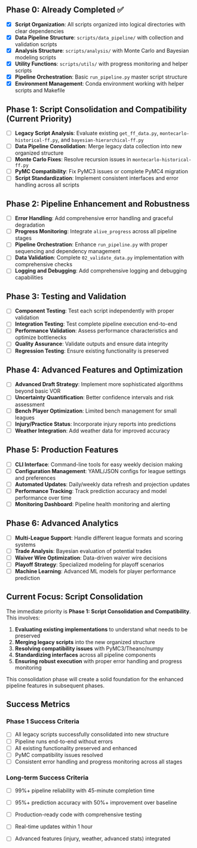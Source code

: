 ## Phase 0: Already Completed ✅

- [x] **Script Organization**: All scripts organized into logical directories with clear dependencies
- [x] **Data Pipeline Structure**: `scripts/data_pipeline/` with collection and validation scripts
- [x] **Analysis Structure**: `scripts/analysis/` with Monte Carlo and Bayesian modeling scripts
- [x] **Utility Functions**: `scripts/utils/` with progress monitoring and helper scripts
- [x] **Pipeline Orchestration**: Basic `run_pipeline.py` master script structure
- [x] **Environment Management**: Conda environment working with helper scripts and Makefile

## Phase 1: Script Consolidation and Compatibility (Current Priority)

- [ ] **Legacy Script Analysis**: Evaluate existing `get_ff_data.py`, `montecarlo-historical-ff.py`, and `bayesian-hierarchical-ff.py`
- [ ] **Data Pipeline Consolidation**: Merge legacy data collection into new organized structure
- [ ] **Monte Carlo Fixes**: Resolve recursion issues in `montecarlo-historical-ff.py`
- [ ] **PyMC Compatibility**: Fix PyMC3 issues or complete PyMC4 migration
- [ ] **Script Standardization**: Implement consistent interfaces and error handling across all scripts

## Phase 2: Pipeline Enhancement and Robustness

- [ ] **Error Handling**: Add comprehensive error handling and graceful degradation
- [ ] **Progress Monitoring**: Integrate `alive_progress` across all pipeline stages
- [ ] **Pipeline Orchestration**: Enhance `run_pipeline.py` with proper sequencing and dependency management
- [ ] **Data Validation**: Complete `02_validate_data.py` implementation with comprehensive checks
- [ ] **Logging and Debugging**: Add comprehensive logging and debugging capabilities

## Phase 3: Testing and Validation

- [ ] **Component Testing**: Test each script independently with proper validation
- [ ] **Integration Testing**: Test complete pipeline execution end-to-end
- [ ] **Performance Validation**: Assess performance characteristics and optimize bottlenecks
- [ ] **Quality Assurance**: Validate outputs and ensure data integrity
- [ ] **Regression Testing**: Ensure existing functionality is preserved

## Phase 4: Advanced Features and Optimization

- [ ] **Advanced Draft Strategy**: Implement more sophisticated algorithms beyond basic VOR
- [ ] **Uncertainty Quantification**: Better confidence intervals and risk assessment
- [ ] **Bench Player Optimization**: Limited bench management for small leagues
- [ ] **Injury/Practice Status**: Incorporate injury reports into predictions
- [ ] **Weather Integration**: Add weather data for improved accuracy

## Phase 5: Production Features

- [ ] **CLI Interface**: Command-line tools for easy weekly decision making
- [ ] **Configuration Management**: YAML/JSON configs for league settings and preferences
- [ ] **Automated Updates**: Daily/weekly data refresh and projection updates
- [ ] **Performance Tracking**: Track prediction accuracy and model performance over time
- [ ] **Monitoring Dashboard**: Pipeline health monitoring and alerting

## Phase 6: Advanced Analytics

- [ ] **Multi-League Support**: Handle different league formats and scoring systems
- [ ] **Trade Analysis**: Bayesian evaluation of potential trades
- [ ] **Waiver Wire Optimization**: Data-driven waiver wire decisions
- [ ] **Playoff Strategy**: Specialized modeling for playoff scenarios
- [ ] **Machine Learning**: Advanced ML models for player performance prediction

## Current Focus: Script Consolidation

The immediate priority is **Phase 1: Script Consolidation and Compatibility**. This involves:

1. **Evaluating existing implementations** to understand what needs to be preserved
2. **Merging legacy scripts** into the new organized structure
3. **Resolving compatibility issues** with PyMC3/Theano/numpy
4. **Standardizing interfaces** across all pipeline components
5. **Ensuring robust execution** with proper error handling and progress monitoring

This consolidation phase will create a solid foundation for the enhanced pipeline features in subsequent phases.

## Success Metrics

### Phase 1 Success Criteria
- [ ] All legacy scripts successfully consolidated into new structure
- [ ] Pipeline runs end-to-end without errors
- [ ] All existing functionality preserved and enhanced
- [ ] PyMC compatibility issues resolved
- [ ] Consistent error handling and progress monitoring across all stages

### Long-term Success Criteria
- [ ] 99%+ pipeline reliability with 45-minute completion time
- [ ] 95%+ prediction accuracy with 50%+ improvement over baseline
- [ ] Production-ready code with comprehensive testing
- [ ] Real-time updates within 1 hour
- [ ] Advanced features (injury, weather, advanced stats) integrated


